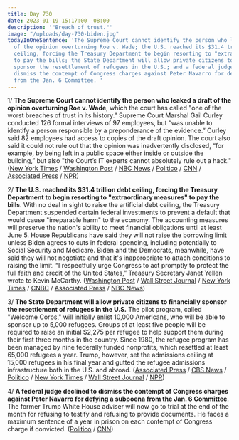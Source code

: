 ```yaml
---
title: Day 730
date: 2023-01-19 15:17:00 -08:00
description: '"Breach of trust."'
image: "/uploads/day-730-biden.jpg"
todayInOneSentence: 'The Supreme Court cannot identify the person who leaked a draft
  of the opinion overturning Roe v. Wade; the U.S. reached its $31.4 trillion debt
  ceiling, forcing the Treasury Department to begin resorting to "extraordinary measures"
  to pay the bills; the State Department will allow private citizens to financially
  sponsor the resettlement of refugees in the U.S.; and a federal judge declined to
  dismiss the contempt of Congress charges against Peter Navarro for defying a subpoena
  from the Jan. 6 Committee. '
---
```


1/ **The Supreme Court cannot identify the person who leaked a draft of the opinion overturning Roe v. Wade**, which the court has called "one of the worst breaches of trust in its history." Supreme Court Marshal Gail Curley conducted 126 formal interviews of 97 employees, but “was unable to identify a person responsible by a preponderance of the evidence.” Curley said 82 employees had access to copies of the draft opinion. The court also said it could not rule out that the opinion was inadvertently disclosed, “for example, by being left in a public space either inside or outside the building,” but also "the Court’s IT experts cannot absolutely rule out a hack." ([New York Times](https://www.nytimes.com/2023/01/19/us/politics/supreme-court-leak-roe.html) / [Washington Post](https://www.washingtonpost.com/politics/2023/01/19/supreme-court-leak-roberts/) / [NBC News](https://www.nbcnews.com/politics/supreme-court/supreme-court-says-unable-identify-person-leaked-draft-abortion-ruling-rcna66578) / [Politico](https://www.politico.com/news/2023/01/19/supreme-court-could-not-identify-who-shared-draft-abortion-opinion-00078602) / [CNN](https://www.cnn.com/2023/01/19/politics/supreme-court-dobbs-report-leak/index.html) / [Associated Press](https://apnews.com/article/supreme-court-abortion-ruling-leak-investigation-59a40974e39a67c2ab859ba0c21c785e) / [NPR](https://www.npr.org/2023/01/19/1150051376/supreme-court-dobbs-leak-marshal))

2/ **The U.S. reached its $31.4 trillion debt ceiling, forcing the Treasury Department to begin resorting to "extraordinary measures" to pay the bills**. With no deal in sight to raise the artificial debt ceiling, the Treasury Department suspended certain federal investments to prevent a default that would cause "irreparable harm" to the economy. The accounting measures will preserve the nation's ability to meet financial obligations until at least June 5. House Republicans have said they will not raise the borrowing limit unless Biden agrees to cuts in federal spending, including potentially to Social Security and Medicare. Biden and the Democrats, meanwhile, have said they will not negotiate and that it's inappropriate to attach conditions to raising the limit. “I respectfully urge Congress to act promptly to protect the full faith and credit of the United States,” Treasury Secretary Janet Yellen wrote to Kevin McCarthy. ([Washington Post](https://www.washingtonpost.com/business/2023/01/19/debt-ceiling-default/) / [Wall Street Journal](https://www.wsj.com/articles/treasury-to-begin-extraordinary-measures-to-pay-bills-amid-debt-ceiling-debate-11674091179?mod=hp_lead_pos2) / [New York Times](https://www.nytimes.com/2023/01/19/us/politics/debt-limit-economy.html) / [CNBC](https://www.cnbc.com/2023/01/19/yellen-says-treasury-is-taking-extraordinary-measures-to-avoid-default-as-us-hits-debt-limit.html) / [Associated Press](https://apnews.com/article/us-debt-limit-political-friction-3652d50a1567c1e7ab544614b7f2b357) / [NBC News](https://www.nbcnews.com/politics/congress/us-reaches-debt-limit-setting-early-june-congress-deadline-rcna66357))

3/ **The State Department will allow private citizens to financially sponsor the resettlement of refugees in the U.S.** The pilot program, called "Welcome Corps," will initially enlist 10,000 Americans, who will be able to sponsor up to 5,000 refugees. Groups of at least five people will be required to raise an initial $2,275 per refugee to help support them during their first three months in the country. Since 1980, the refugee program has been managed by nine federally funded nonprofits, which resettled at least 65,000 refugees a year. Trump, however, set the admissions ceiling at 15,000 refugees in his final year and gutted the refugee admissions infrastructure both in the U.S. and abroad. ([Associated Press](https://apnews.com/article/politics-political-refugees-us-department-of-state-cd66266833686ec2cd3c173161e85ad8) / [CBS News](https://www.cbsnews.com/news/refugee-sponsorship-program-us-state-department-welcome-corps/) / [Politico](https://www.politico.com/news/2023/01/19/new-program-will-allow-private-citizens-to-sponsor-refugees-00078531) / [New York Times](https://www.nytimes.com/2023/01/19/us/refugee-resettlement-policy-biden.html) / [Wall Street Journal](https://www.wsj.com/articles/new-program-allows-small-groups-of-americans-to-sponsor-refugees-11674147701?mod=hp_listb_pos3) / [NPR](https://www.npr.org/2023/01/19/1143604311/state-department-refugee-resettlement-pilot-program))

4/ **A federal judge declined to dismiss the contempt of Congress charges against Peter Navarro for defying a subpoena from the Jan. 6 Committee**. The former Trump White House adviser will now go to trial at the end of the month for refusing to testify and refusing to provide documents. He faces a maximum sentence of a year in prison on each contempt of Congress charge if convicted. ([Politico](https://www.politico.com/news/2023/01/19/judge-navarro-dismiss-contempt-case-00078605) / [CNN](https://www.cnn.com/2023/01/19/politics/peter-navarro-contempt-of-congress-case/index.html))
